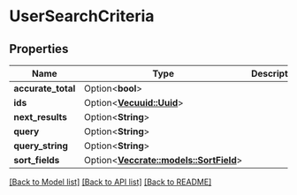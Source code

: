 # UserSearchCriteria

## Properties

Name | Type | Description | Notes
------------ | ------------- | ------------- | -------------
**accurate_total** | Option<**bool**> |  | [optional]
**ids** | Option<[**Vec<uuid::Uuid>**](uuid::Uuid.md)> |  | [optional]
**next_results** | Option<**String**> |  | [optional]
**query** | Option<**String**> |  | [optional]
**query_string** | Option<**String**> |  | [optional]
**sort_fields** | Option<[**Vec<crate::models::SortField>**](SortField.md)> |  | [optional]

[[Back to Model list]](../README.md#documentation-for-models) [[Back to API list]](../README.md#documentation-for-api-endpoints) [[Back to README]](../README.md)


